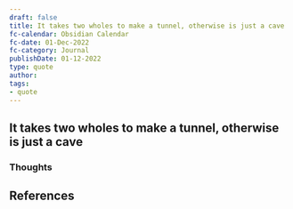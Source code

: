 ```yaml
---
draft: false
title: It takes two wholes to make a tunnel, otherwise is just a cave
fc-calendar: Obsidian Calendar
fc-date: 01-Dec-2022
fc-category: Journal
publishDate: 01-12-2022
type: quote
author: 
tags: 
- quote
---
```


## It takes two wholes to make a tunnel, otherwise is just a cave

### Thoughts




## References

